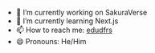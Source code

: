 
<ul>
    <li>🔭 I’m currently working on SakuraVerse</li>
    <li>🌱 I’m currently learning Next.js</li>
    <li>📫 How to reach me: <a  href="https://www.linkedin.com/in/edudfrs/" _blank>edudfrs</a></li>
    <li>😄 Pronouns: He/Him</li>
</ul>
